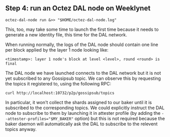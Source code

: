 
## Step 4: run an Octez DAL node on Weeklynet

```
octez-dal-node run &>> "$HOME/octez-dal-node.log"
```

This, too, may take some time to launch the first time because it needs to generate a new identity file, this time for the DAL network.

When running normally, the logs of the DAL node should contain one line per block applied by the layer 1 node looking like:

```
<timestamp>: layer 1 node's block at level <level>, round <round> is final
```

The DAL node we have launched connects to the DAL network but it is not yet subscribed to any Gossipsub topic. We can observe this by requesting the topics it registered to, using the following RPC:

```
curl http://localhost:10732/p2p/gossipsub/topics
```

In particular, it won't collect the shards assigned to our baker until it is subscribed to the corresponding topics. We could explicitly instruct the DAL node to subscribe to them by launching it in attester profile (by adding the `--attester-profiles="$MY_BAKER"` option) but this is not required because the baker daemon will automatically ask the DAL to subscribe to the relevent topics anyway.
